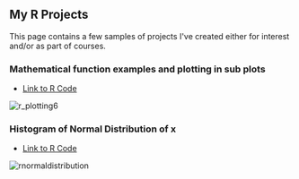 ## My R Projects


This page contains a few samples of projects I've created either for interest and/or as part of courses.


### Mathematical function examples and plotting in sub plots
- [Link to R Code](https://github.com/holgerspeckter/r_plotting_samples/blob/main/r_plot_examples.md)

![r_plotting6](https://user-images.githubusercontent.com/96922284/149657713-abeaa7cb-27d7-434d-9b2b-2404231ba59f.PNG)

### Histogram of Normal Distribution of x
- [Link to R Code](https://github.com/holgerspeckter/r_normal_distribution_histogram/blob/main/r_normal_distrivbution_x.md)

![rnormaldistribution](https://user-images.githubusercontent.com/96922284/149667256-5d60589e-ea5f-41e7-a90c-159525219787.PNG)

